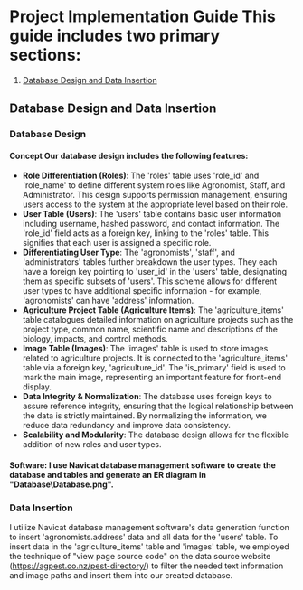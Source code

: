 # Project Implementation Guide This guide includes two primary sections: 
1. [Database Design and Data Insertion](#database-design-and-data-insertion) 
## Database Design and Data Insertion 
### Database Design 
#### Concept Our database design includes the following features: 
- **Role Differentiation (Roles)**: The 'roles' table uses 'role_id' and 'role_name' to define different system roles like Agronomist, Staff, and Administrator. This design supports permission management, ensuring users access to the system at the appropriate level based on their role. 
- **User Table (Users)**: The 'users' table contains basic user information including username, hashed password, and contact information. The 'role_id' field acts as a foreign key, linking to the 'roles' table. This signifies that each user is assigned a specific role. 
- **Differentiating User Type**: The 'agronomists', 'staff', and 'administrators' tables further breakdown the user types. They each have a foreign key pointing to 'user_id' in the 'users' table, designating them as specific subsets of 'users'. This scheme allows for different user types to have additional specific information - for example, 'agronomists' can have 'address' information. 
- **Agriculture Project Table (Agriculture Items)**: The 'agriculture_items' table catalogues detailed information on agriculture projects such as the project type, common name, scientific name and descriptions of the biology, impacts, and control methods. 
- **Image Table (Images)**: The 'images' table is used to store images related to agriculture projects. It is connected to the 'agriculture_items' table via a foreign key, 'agriculture_id'. The 'is_primary' field is used to mark the main image, representing an important feature for front-end display. 
- **Data Integrity & Normalization**: The database uses foreign keys to assure reference integrity, ensuring that the logical relationship between the data is strictly maintained. By normalizing the information, we reduce data redundancy and improve data consistency. 
- **Scalability and Modularity**: The database design allows for the flexible addition of new roles and user types.
#### Software: I use Navicat database management software to create the database and tables and generate an ER diagram in "Database\Database.png". 
### Data Insertion 
I utilize Navicat database management software's data generation function to insert 'agronomists.address' data and all data for the 'users' table. 
To insert data in the 'agriculture_items' table and 'images' table, we employed the technique of "view page source code" on the data source website (https://agpest.co.nz/pest-directory/) to filter the needed text information and image paths and insert them into our created database.
